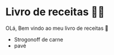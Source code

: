 # Livro de receitas :man_cook:

OLá, Bem vindo ao meu livro de receitas :wave:

- Strogonoff de carne
- pavé